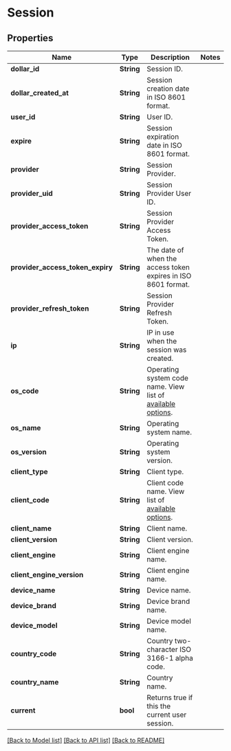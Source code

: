 # Session

## Properties

Name | Type | Description | Notes
------------ | ------------- | ------------- | -------------
**dollar_id** | **String** | Session ID. | 
**dollar_created_at** | **String** | Session creation date in ISO 8601 format. | 
**user_id** | **String** | User ID. | 
**expire** | **String** | Session expiration date in ISO 8601 format. | 
**provider** | **String** | Session Provider. | 
**provider_uid** | **String** | Session Provider User ID. | 
**provider_access_token** | **String** | Session Provider Access Token. | 
**provider_access_token_expiry** | **String** | The date of when the access token expires in ISO 8601 format. | 
**provider_refresh_token** | **String** | Session Provider Refresh Token. | 
**ip** | **String** | IP in use when the session was created. | 
**os_code** | **String** | Operating system code name. View list of [available options](https://github.com/appwrite/appwrite/blob/master/docs/lists/os.json). | 
**os_name** | **String** | Operating system name. | 
**os_version** | **String** | Operating system version. | 
**client_type** | **String** | Client type. | 
**client_code** | **String** | Client code name. View list of [available options](https://github.com/appwrite/appwrite/blob/master/docs/lists/clients.json). | 
**client_name** | **String** | Client name. | 
**client_version** | **String** | Client version. | 
**client_engine** | **String** | Client engine name. | 
**client_engine_version** | **String** | Client engine name. | 
**device_name** | **String** | Device name. | 
**device_brand** | **String** | Device brand name. | 
**device_model** | **String** | Device model name. | 
**country_code** | **String** | Country two-character ISO 3166-1 alpha code. | 
**country_name** | **String** | Country name. | 
**current** | **bool** | Returns true if this the current user session. | 

[[Back to Model list]](../README.md#documentation-for-models) [[Back to API list]](../README.md#documentation-for-api-endpoints) [[Back to README]](../README.md)


